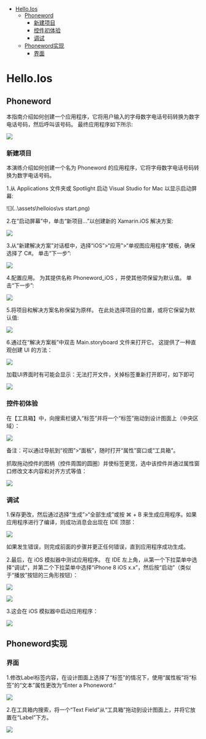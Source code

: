 <!-- TOC -->

- [Hello.Ios](#helloios)
    - [Phoneword](#phoneword)
        - [新建项目](#)
        - [控件初体验](#)
        - [调试](#)
    - [Phoneword实现](#phoneword)
        - [界面](#)

<!-- /TOC -->
# Hello.Ios
## Phoneword

本指南介绍如何创建一个应用程序，它将用户输入的字母数字电话号码转换为数字电话号码，然后呼叫该号码。 最终应用程序如下所示:

![](..\assets\helloios\helloios1.png)

### 新建项目
本演练介绍如何创建一个名为 Phoneword 的应用程序，它将字母数字电话号码转换为数字电话号码。

1.从 Applications 文件夹或 Spotlight 启动 Visual Studio for Mac 以显示启动屏幕:

![](..\assets\helloios\vs start.png)

2.在“启动屏幕”中，单击“新项目...”以创建新的 Xamarin.iOS 解决方案:

![](..\assets\helloios\vs_start_new.png)

3.从“新建解决方案”对话框中，选择“iOS”>“应用”>“单视图应用程序”模板，确保选择了 C#。 单击“下一步”:

![](..\assets\helloios\vs_start_singleview.png)

4.配置应用。 为其提供名称 Phoneword_iOS ，并使其他项保留为默认值。 单击“下一步”:

![](..\assets\helloios\Phoneword_name.png)

5.将项目和解决方案名称保留为原样。 在此处选择项目的位置，或将它保留为默认值:

![](..\assets\helloios\Phoneword_config.png)

6.通过在“解决方案板”中双击 Main.storyboard 文件来打开它。 这提供了一种直观创建 UI 的方法：

![](..\assets\helloios\Main.storyboard0.png)

加载UI界面时有可能会显示：无法打开文件，关掉标签重新打开即可，如下即可

![](..\assets\helloios\Main.storyboard.png)

### 控件初体验
在【工具箱】中，向搜索栏键入“标签”并将一个“标签”拖动到设计图面上（中央区域）：

![](..\assets\helloios\MainLabel_1.png)

备注：可以通过导航到“视图”>“面板”，随时打开“属性”窗口或“工具箱”。

抓取拖动控件的图柄（控件周围的圆圈）并使标签更宽，选中该控件并通过属性窗口修改文本内容和对齐方式等值：

![](..\assets\helloios\MainLabel_2.png)

### 调试
1.保存更改，然后通过选择“生成”>“全部生成”或按 ⌘ + B 来生成应用程序。如果应用程序进行了编译，则成功消息会出现在 IDE 顶部：

![](..\assets\helloios\Build_0.png)

如果发生错误，则完成前面的步骤并更正任何错误，直到应用程序成功生成。

2.最后，在 iOS 模拟器中测试应用程序。 在 IDE 左上角，从第一个下拉菜单中选择“调试”，并第二个下拉菜单中选择“iPhone 8 iOS x.x”，然后按“启动”（类似于“播放”按钮的三角形按钮）：

![](..\assets\helloios\Debug_1.png)

![](..\assets\helloios\Debug_2.png)

3.这会在 iOS 模拟器中启动应用程序：

![](..\assets\helloios\Simulator_1.png)

## Phoneword实现

### 界面
1.修改Label标签内容，在设计图面上选择了“标签”的情况下，使用“属性板”将“标签”的“文本”属性更改为“Enter a Phoneword:”

![](..\assets\helloios\MainLabel_new1.png)

2.在工具箱内搜索，将一个“Text Field”从“工具箱”拖动到设计图面上，并将它放置在“Label”下方。 

![](..\assets\helloios\Text_1.png)






